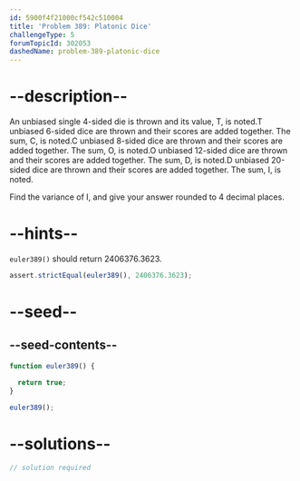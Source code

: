 ```yaml
---
id: 5900f4f21000cf542c510004
title: 'Problem 389: Platonic Dice'
challengeType: 5
forumTopicId: 302053
dashedName: problem-389-platonic-dice
---
```


# --description--

An unbiased single 4-sided die is thrown and its value, T, is noted.T unbiased 6-sided dice are thrown and their scores are added together. The sum, C, is noted.C unbiased 8-sided dice are thrown and their scores are added together. The sum, O, is noted.O unbiased 12-sided dice are thrown and their scores are added together. The sum, D, is noted.D unbiased 20-sided dice are thrown and their scores are added together. The sum, I, is noted.

Find the variance of I, and give your answer rounded to 4 decimal places.

# --hints--

`euler389()` should return 2406376.3623.

```js
assert.strictEqual(euler389(), 2406376.3623);
```

# --seed--

## --seed-contents--

```js
function euler389() {

  return true;
}

euler389();
```

# --solutions--

```js
// solution required
```
